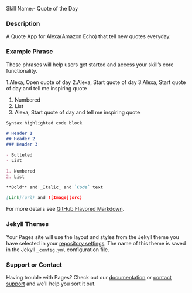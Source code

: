 Skill Name:- Quote of the Day 

### Description

A Quote App for Alexa(Amazon Echo) that tell new quotes everyday.


### Example Phrase
These phrases will help users get started and access your skill’s core functionality.

1.Alexa, Open quote of day
2.Alexa, Start quote of day
3.Alexa, Start quote of day and tell me inspiring quote
1. Numbered
2. List
3. Alexa, Start quote of day and tell me inspiring quote

```markdown
Syntax highlighted code block

# Header 1
## Header 2
### Header 3

- Bulleted
- List

1. Numbered
2. List

**Bold** and _Italic_ and `Code` text

[Link](url) and ![Image](src)
```

For more details see [GitHub Flavored Markdown](https://guides.github.com/features/mastering-markdown/).

### Jekyll Themes

Your Pages site will use the layout and styles from the Jekyll theme you have selected in your [repository settings](https://github.com/sagarkolekar/Alexa_Quotes_Skill/settings). The name of this theme is saved in the Jekyll `_config.yml` configuration file.

### Support or Contact

Having trouble with Pages? Check out our [documentation](https://help.github.com/categories/github-pages-basics/) or [contact support](https://github.com/contact) and we’ll help you sort it out.
